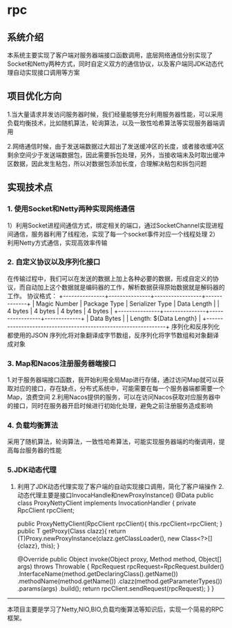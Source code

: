 # rpc

## 系统介绍
本系统主要实现了客户端对服务器端接口函数调用，底层网络通信分别实现了Socket和Netty两种方式，同时自定义双方的通信协议，以及客户端同JDK动态代理自动实现接口调用等方案


## 项目优化方向

1.当大量请求并发访问服务器时候，我们经量能够充分利用服务器性能，可以采用负载均衡技术，比如随机算法，轮询算法，以及一致性哈希算法等实现服务器端调用

2.网络通信时候，由于发送端数据过大超出了发送缓冲区的长度，或者接收缓冲区剩余空间少于发送端数据包，因此需要拆包处理，另外，当接收端未及时取出缓冲区数据，因此发生粘包，所以对数据包添加长度，合理解决粘包和拆包问题

## 实现技术点
### 1. 使用Socket和Netty两种实现网络通信
1）利用Socket进程间通信方式，绑定相关的端口，通过SocketChannel实现进程间通信，服务器利用了线程池，实现了每一个socket事件对应一个线程处理
2）利用Netty方式通信，实现高效率传输


### 2. 自定义协议以及序列化接口
在传输过程中，我们可以在发送的数据上加上各种必要的数据，形成自定义的协议，而自动加上这个数据就是编码器的工作，解析数据获得原始数据就是解码器的工作。
协议格式：
+---------------+---------------+-----------------+-------------+
|  Magic Number |  Package Type | Serializer Type | Data Length |
|    4 bytes    |    4 bytes    |     4 bytes     |   4 bytes   |
+---------------+---------------+-----------------+-------------+
|                          Data Bytes                           |
|                   Length: ${Data Length}                      |
+---------------------------------------------------------------+
序列化和反序列化都使用的JSON
序列化将对象翻译成字节数组，反序列化将字节数组和对象翻译成对象 


### 3. Map和Nacos注册服务器端接口
1.对于服务器端接口函数，我开始利用全局Map进行存储，通过访问Map就可以获取对应的接口，存在缺点，分布式系统中，可能需要在每一个服务器端都需要一个Map，浪费空间
2.利用Nacos提供的服务，可以在访问Nacos获取对应服务器中的接口，同时在服务器开启时候进行初始化处理，避免之前注册服务造成影响

### 4. 负载均衡算法
 采用了随机算法，轮询算法，一致性哈希算法，可能实现服务器端的均衡调用，提高每台服务器的性能
 
### 5.JDK动态代理
1. 利用了JDK动态代理实现了客户端的自动实现接口调用，简化了客户端操作
2.动态代理主要是接口InvocaHandle和newProxyInstance()
@Data
public
class ProxyNettyClient implements InvocationHandler {
    private RpcClient rpcClient;

    public ProxyNettyClient(RpcClient rpcClient){
        this.rpcClient=rpcClient;
    }
    public  <T>T getProxy(Class<T> clazz){
        return (T)Proxy.newProxyInstance(clazz.getClassLoader(), new Class<?>[]{clazz}, this);
    }

    @Override
    public Object invoke(Object proxy, Method method, Object[] args) throws Throwable {
       RpcRequest rpcRequest=RpcRequest.builder()
               .InterfaceName(method.getDeclaringClass().getName())
               .methodName(method.getName())
               .clazz(method.getParameterTypes())
               .params(args)
               .build();
        return rpcClient.sendRequest(rpcRequest);
    }
}

-----

本项目主要是学习了Netty,NIO,BIO,负载均衡算法等知识后，实现一个简易的RPC框架。
